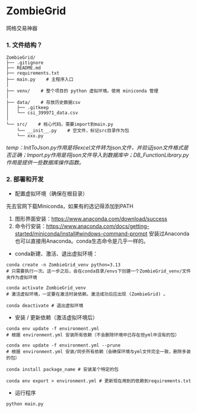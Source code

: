 # ZombieGrid

网格交易神器

### 1. 文件结构？

```
ZombieGrid/
├── .gitignore
├── README.md
├── requirements.txt
├── main.py    # 主程序入口
│
├── venv/    # 整个项目的 python 虚拟环境。使用 miniconda 管理
│
├── data/    # 存放历史数据csv
│   ├── .gitkeep
│   └── csi_399971_data.csv
│
└── src/    # 核心代码，需要import到main.py
    └── __init__.py    # 空文件，标记src目录作为包
    └── xxx.py
```

*temp：InitToJson.py作用是将excel文件转为json文件，并验证json文件格式是否正确；Import.py作用是将json文件导入到数据库中；DB_FunctionLibrary.py作用是提供一些数据库操作函数。*

### 2. 部署和开发

- 配置虚拟环境（确保在根目录）

先去官网下载Miniconda，如果有的选记得添加到PATH
1. 图形界面安装：https://www.anaconda.com/download/success
2. 命令行安装：https://www.anaconda.com/docs/getting-started/miniconda/install#windows-command-prompt
安装过Anaconda也可以直接用Anaconda。conda生态命令是几乎一样的。

- conda新建、激活、退出虚拟环境：
```Shell
conda create -n ZombieGrid_venv python=3.13 
# 只需要执行一次。这一步之后，会在conda目录/envs下创建一个ZombieGrid_venv/文件夹作为虚拟环境

conda activate ZombieGrid_venv
# 激活虚拟环境，一定要在激活时装依赖。激活成功后应出现 (ZombieGrid) 。

conda deactivate # 退出虚拟环境
```

- 安装 / 更新依赖（激活虚拟环境后）

```Shell
conda env update -f environment.yml 
# 根据 environment.yml 安装所有依赖（不会删除环境中已存在但yml中没有的包）

conda env update -f environment.yml --prune 
# 根据 environment.yml 安装/同步所有依赖（会确保环境与yml文件完全一致，删除多装的包）

conda install package_name # 安装某个特定的包

conda env export > environment.yml # 更新现在用到的依赖到requirements.txt
```

- 运行程序

```Shell
python main.py
```

